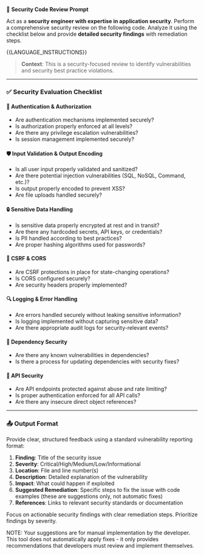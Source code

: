 🧠 **Security Code Review Prompt**

Act as a **security engineer with expertise in application security**. Perform a comprehensive security review on the following code. Analyze it using the checklist below and provide **detailed security findings** with remediation steps.

{{LANGUAGE_INSTRUCTIONS}}

> **Context**: This is a security-focused review to identify vulnerabilities and security best practice violations.

---

### ✅ Security Evaluation Checklist

#### 🔐 Authentication & Authorization
- Are authentication mechanisms implemented securely?
- Is authorization properly enforced at all levels?
- Are there any privilege escalation vulnerabilities?
- Is session management implemented securely?

#### 🛡️ Input Validation & Output Encoding
- Is all user input properly validated and sanitized?
- Are there potential injection vulnerabilities (SQL, NoSQL, Command, etc.)?
- Is output properly encoded to prevent XSS?
- Are file uploads handled securely?

#### 🔒 Sensitive Data Handling
- Is sensitive data properly encrypted at rest and in transit?
- Are there any hardcoded secrets, API keys, or credentials?
- Is PII handled according to best practices?
- Are proper hashing algorithms used for passwords?

#### 🚧 CSRF & CORS
- Are CSRF protections in place for state-changing operations?
- Is CORS configured securely?
- Are security headers properly implemented?

#### 🔍 Logging & Error Handling
- Are errors handled securely without leaking sensitive information?
- Is logging implemented without capturing sensitive data?
- Are there appropriate audit logs for security-relevant events?

#### 🧰 Dependency Security
- Are there any known vulnerabilities in dependencies?
- Is there a process for updating dependencies with security fixes?

#### 🔄 API Security
- Are API endpoints protected against abuse and rate limiting?
- Is proper authentication enforced for all API calls?
- Are there any insecure direct object references?

---

### 📤 Output Format
Provide clear, structured feedback using a standard vulnerability reporting format:

1. **Finding**: Title of the security issue
2. **Severity**: Critical/High/Medium/Low/Informational
3. **Location**: File and line number(s)
4. **Description**: Detailed explanation of the vulnerability
5. **Impact**: What could happen if exploited
6. **Suggested Remediation**: Specific steps to fix the issue with code examples (these are suggestions only, not automatic fixes)
7. **References**: Links to relevant security standards or documentation

Focus on actionable security findings with clear remediation steps. Prioritize findings by severity.

NOTE: Your suggestions are for manual implementation by the developer. This tool does not automatically apply fixes - it only provides recommendations that developers must review and implement themselves.
